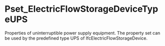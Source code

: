 # Pset_ElectricFlowStorageDeviceTypeUPS

Properties of uninterruptible power supply equipment. The property set can be used by the predefined type UPS  of IfcElectricFlowStorageDevice.
